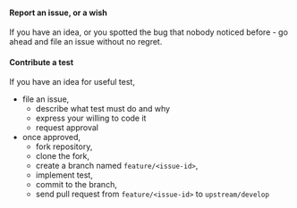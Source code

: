 #### Report an issue, or a wish

If you have an idea, or you spotted the bug that nobody noticed before - go ahead and file an issue without no regret.

#### Contribute a test

If you have an idea for useful test, 

* file an issue,
  - describe what test must do and why
  - express your willing to code it
  - request approval
* once approved, 
  - fork repository, 
  - clone the fork,
  - create a branch named `feature/<issue-id>`,
  - implement test,
  - commit to the branch,
  - send pull request from `feature/<issue-id>` to `upstream/develop`
  
